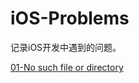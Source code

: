 # iOS-Problems
记录iOS开发中遇到的问题。



[01-No such file or directory](https://github.com/Ranch2014/iOS-Problems/blob/master/problems/01-No%20such%20file%20or%20directory.md)



